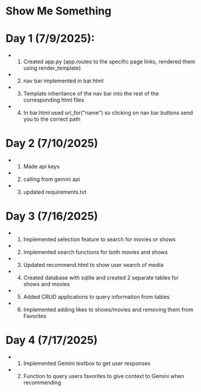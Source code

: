 # Show Me Something

# Day 1 (7/9/2025):
- 1. Created app.py (app.routes to the specific page links, rendered them using render_template)
- 2. nav bar implemented in bar.html
- 3. Template inheritance of the nav bar into the rest of the corresponding html files
- 4. In bar.html used url_for("name") so clicking on nav bar buttons send you to the correct path

# Day 2 (7/10/2025)
- 1. Made api keys
- 2. calling from gemini api 
- 3. updated requirements.txt

# Day 3 (7/16/2025)
- 1. Implemented selection feature to search for movies or shows
- 2. Implemented search functions for both movies and shows
- 3. Updated recommend.html to show user search of media
- 4. Created database with sqlite and created 2 separate tables for shows and movies
- 5. Added CRUD applications to query information from tables
- 6. Implemented adding likes to shows/movies and removing them from Favorites 


# Day 4 (7/17/2025)
- 1. Implemented Gemini textbox to get user responses
- 2. Function to query users favorites to give context to Gemini when recommending